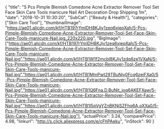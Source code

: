 {
	"title": "5 Pcs Pimple Blemish Comedone Acne Extractor Remover Tool Set Face Skin Care Tools manicure Nail Art Decoration Drop Shipping 1m",
	"date": "2018-10-31 10:30:20",
	"SubCat": ["Beauty & Health"],
	"categories": ["Skin Care Tool"],
	"thumbnailImage": "https://ae01.alicdn.com/kf/HTB197rYmlDH8KJjy1zeq6xjepXah/5-Pcs-Pimple-Blemish-Comedone-Acne-Extractor-Remover-Tool-Set-Face-Skin-Care-Tools-manicure-Nail.jpg_220x220.jpg",
	"BigImage": ["https://ae01.alicdn.com/kf/HTB197rYmlDH8KJjy1zeq6xjepXah/5-Pcs-Pimple-Blemish-Comedone-Acne-Extractor-Remover-Tool-Set-Face-Skin-Care-Tools-manicure-Nail.jpg","https://ae01.alicdn.com/kf/HTB1W1f2mcbI8KJjy1zdq6ze1VXaN/5-Pcs-Pimple-Blemish-Comedone-Acne-Extractor-Remover-Tool-Set-Face-Skin-Care-Tools-manicure-Nail.jpg","https://ae01.alicdn.com/kf/HTB1MmPwt29TBuNjy0Fcq6zeiFXa0/5-Pcs-Pimple-Blemish-Comedone-Acne-Extractor-Remover-Tool-Set-Face-Skin-Care-Tools-manicure-Nail.jpg","https://ae01.alicdn.com/kf/HTB1Q6Fna.D.BuNjt_ioq6AKEFXaw/5-Pcs-Pimple-Blemish-Comedone-Acne-Extractor-Remover-Tool-Set-Face-Skin-Care-Tools-manicure-Nail.jpg","https://ae01.alicdn.com/kf/HTB1l5pVgYZnBKNjSZFhq6A.oXXa0/5-Pcs-Pimple-Blemish-Comedone-Acne-Extractor-Remover-Tool-Set-Face-Skin-Care-Tools-manicure-Nail.jpg"],
	"actualPrice": 3.24,
	"comparePrice": 4.98,
	"linkurl": "http://s.click.aliexpress.com/e/cFhPAeku",
	"inStock": 90
}
